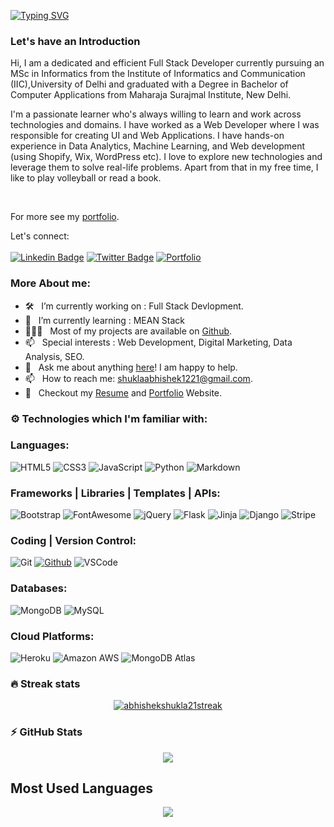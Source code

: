 [![Typing SVG](https://readme-typing-svg.herokuapp.com?font=Cooper+Black&color=18BEF7&size=30&center=true&vCenter=true&width=1000&height=30&lines=Hi+My+name+is+Abhishek+Shukla+%F0%9F%91%8B;I'm+a+Full+Stack+Developer%F0%9F%92%BB;I'm+a+Technical+Content+Writer)](https://git.io/typing-svg)

  


### Let's have an Introduction &nbsp; 
Hi, I am a dedicated and efficient Full Stack Developer currently pursuing an MSc in Informatics from the Institute of Informatics and Communication (IIC),University of Delhi and graduated with a Degree in Bachelor of Computer Applications from Maharaja Surajmal Institute, New Delhi.

I'm a passionate learner who's always willing to learn and work across technologies and domains. I have worked as a Web Developer where I was responsible for creating UI and Web Applications. I have hands-on experience in Data Analytics, Machine Learning, and Web development (using Shopify, Wix, WordPress etc). I love to explore new technologies and leverage them to solve real-life problems. Apart from that in my free time, I like to play volleyball or read a book.

<br>
<p>
For more see my <a href="https://abhishek-shukla21.github.io/">portfolio</a>.</p>

Let's connect: <br> <br>
[![Linkedin Badge](https://img.shields.io/badge/LinkedIn-0077B5?style=for-the-badge&logo=linkedin&logoColor=white)](https://www.linkedin.com/in/abhishek-shukla21/)
[![Twitter Badge](https://img.shields.io/badge/Twitter-1DA1F2?style=for-the-badge&logo=twitter&logoColor=white)](https://twitter.com/sarcaster_21/)
[![Portfolio](https://img.shields.io/badge/A-Portfolio-blue)](https://abhishek-shukla21.github.io)




### More About me:

- 🛠 &nbsp; I’m currently working on  : Full Stack Devlopment.
- 🚀 &nbsp; I’m currently learning  : MEAN Stack
- 👨🏻‍💻 &nbsp; Most of my projects are available on [Github](https://github.com/abhishek-shukla21).
- 📫 &nbsp; Special interests : Web Development, Digital Marketing, Data Analysis, SEO. 
- 💬 &nbsp; Ask me about anything [here](https://www.twitter.com/sarcaster_21/)! I am happy to help.
- 📫 &nbsp; How to reach me: shuklaabhishek1221@gmail.com.
- 📝 &nbsp; Checkout my [Resume](https://github.com/abhishek-shukla21/abhishek-shukla21.github.io/raw/main/Abhishek's%20Resume_25-Oct-21_12.00.36.pdf) and [Portfolio](https://abhishekshukla21.netlify.app/) Website.


### :gear: Technologies which I'm familiar with:
### Languages:
![HTML5](https://img.shields.io/badge/HTML5-E34F26?logo=HTML5&logoColor=ffffff&style=for-the-badge)
![CSS3](https://img.shields.io/badge/CSS3-1572B6?logo=CSS3&logoColor=ffffff&style=for-the-badge)
![JavaScript](https://img.shields.io/badge/JavaScript-F7DF1E?logo=JavaScript&logoColor=333333&style=for-the-badge)
![Python](https://img.shields.io/badge/Python-3776AB?logo=Python&logoColor=ffdf76&style=for-the-badge)
![Markdown](https://img.shields.io/badge/Markdown-333333?logo=Markdown&logoColor=FFFFFF&style=for-the-badge)

### Frameworks | Libraries | Templates | APIs:
![Bootstrap](https://img.shields.io/badge/Bootstrap-7952B3?logo=bootstrap&logoColor=ffffff&style=for-the-badge)
![FontAwesome](https://img.shields.io/badge/FontAwesome-339AF0?logo=font-awesome&logoColor=ffffff&style=for-the-badge)
![jQuery](https://img.shields.io/badge/jQuery-7ACEF4?logo=jQuery&logoColor=000000&style=for-the-badge)
![Flask](https://img.shields.io/badge/Flask-ffffff?logo=flask&logoColor=000000&style=for-the-badge)
![Jinja](https://img.shields.io/badge/Jinja-B41717?logo=jinja&logoColor=ffffff&style=for-the-badge)
![Django](https://img.shields.io/badge/Django-092E20?logo=django&logoColor=ffffff&style=for-the-badge)
![Stripe](https://img.shields.io/badge/Stripe-008CDD?logo=stripe&logoColor=ffffff&style=for-the-badge)

### Coding | Version Control: 
![Git](https://img.shields.io/badge/Git-F05032?logo=git&logoColor=ffffff&style=for-the-badge)
[![Github](https://img.shields.io/badge/GitHub-73427A?logo=github&logoColor=ffffff&style=for-the-badge)](https://github.com/rebeccatraceyt)
![VSCode](https://img.shields.io/badge/VSCode-24bfa5?logo=visual-studio&logoColor=ffffff&style=for-the-badge)


### Databases:
![MongoDB](https://img.shields.io/badge/MongoDB-47A248?logo=mongodb&logoColor=ffffff&style=for-the-badge)
![MySQL](https://img.shields.io/badge/MySQL-4479A1?logo=mysql&logoColor=ffffff&style=for-the-badge)


### Cloud Platforms: 
![Heroku](https://img.shields.io/badge/Heroku-430098?logo=heroku&logoColor=ffffff&style=for-the-badge)
![Amazon AWS](https://img.shields.io/badge/Amazon%20AWS-232F3E?logo=amazon-aws&logoColor=ffffff&style=for-the-badge)
![MongoDB Atlas](https://img.shields.io/badge/MongoDB%20Atlas-47A248?logo=mongodb&logoColor=ffffff&style=for-the-badge)



### 🔥 Streak stats
<p align="center">
  <a href="https://github.com/abhishek-shukla21/github-readme-streak-stats">
    <img title="🔥 Get streak stats for your profile at git.io/streak-stats" alt="abhishekshukla21streak" src="https://github-readme-streak-stats.herokuapp.com/?user=abhishek-shukla21&theme=monokai-metallian&hide_border=true"/>
  </a>
</p>

### ⚡ GitHub Stats
<p align="center">
 <img src="https://github-readme-stats.vercel.app/api?username=abhishek-shukla21&show_icons=true&count_private=true&theme=gruvbox" />
</p>

## Most Used Languages
<p align="center">
<img src="https://github-readme-stats.vercel.app/api/top-langs/?username=abhishek-shukla21&layout=compact&count_private=true&theme=gruvbox" />
</p>

